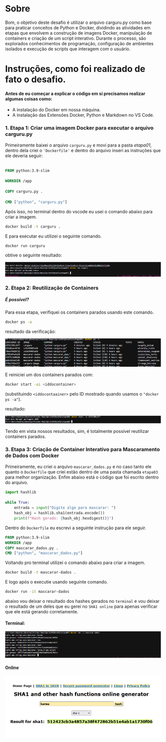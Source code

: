 # Sobre

Bom, o objetivo deste desafio é utilizar o arquivo carguru.py como base para praticar conceitos de Python e Docker, dividindo as atividades em etapas que envolvem a construção de imagens Docker, manipulação de containers e criação de um script interativo. Durante o processo, são explorados conhecimentos de programação, configuração de ambientes isolados e execução de scripts que interagem com o usuário.


# Instruções, como foi realizado de fato o desafio.

#### Antes de eu começar a explicar o código em si precisamos realizar algumas coisas como:

- A instalação do Docker em nossa máquina.
- A instalação das Extensões Docker, Python e Markdown no VS Code.

### **1. Etapa 1: Criar uma imagem Docker para executar o arquivo carguru.py**

Primeiramente baixei o arquivo `carguru.py` e movi para a pasta *etapa01*, dentro dela criei o `'Dockerfile'` e dentro do arquivo inseri as instruções que ele deveria seguir:

```dockerfile

FROM python:3.9-slim

WORKDIR /app

COPY carguru.py .

CMD ["python", "carguru.py"]
```

<p>

Após isso, no terminal dentro do vscode eu usei o comando abaixo para criar a imagem.

``` bash
docker build -t carguru .
```

E para executar eu utilizei o seguinte comando.

``` bash
docker run carguru
```

obtive o seguinte resultado:

![carguru](../Evidencias/evidenciasdesafio/resultadoetapa01.png)

<p>

### **2. Etapa 2: Reutilização de Containers**
##### É possível?

Para essa etapa, verifiquei os containers parados usando este comando.

```bash
docker ps -a
```

resultado da verificação:

![dockerps](../Evidencias/evidenciasdesafio/etapa02dockerps.png)


E reiniciei um dos containers parados com:

```bash
docker start -ai <iddocontainer>
```
(substituindo `<iddocontaainer>` pelo ID mostrado quando usamos o `"docker ps -a"`).

resultado:

![resultadoreutilizar](../Evidencias/evidenciasdesafio/resultadodockerstart.png)

Tendo em vista nossos resultados, sim, é totalmente possível reutilizar containers parados.

### **3. Etapa 3: Criação de Container Interativo para Mascaramento de Dados com Docker**

Primeiramente, eu criei o arquivo `mascarar_dados.py` e no caso tanto ele quanto o `Dockerfile` que criei estão dentro de uma pasta chamada `etapa03` para melhor organização. Enfim abaixo está o código que foi escrito dentro do arquivo.

```python
import hashlib

while True:
    entrada = input("Digite algo para mascarar: ")
    hash_obj = hashlib.sha1(entrada.encode())
    print(f"Hash gerado: {hash_obj.hexdigest()}")
```

Dentro do `Dockerfile` eu escrevi a seguinte instrução para ele seguir. 

```dockerfile
FROM python:3.9-slim
WORKDIR /app
COPY mascarar_dados.py .
CMD ["python", "mascarar_dados.py"]
```

Voltando pro terminal utilizei o comando abaixo para criar a imagem.

```bash
docker build -t mascarar-dados .
```

E logo após o executie usando seguinte comando.

```bash
docker run -it mascarar-dados
```

abaixo vou deixar o resultado dos hashes gerados no `terminal` e vou deixar o resultado de um deles que eu gerei no `SHA1 online` para apenas verificar que ele está gerando corretamente.

#### Terminal:

![hashes](../Evidencias/evidenciasdesafio/resultadohash.png)

#### Online 

![hashesonline](../Evidencias/evidenciasdesafio/sha1.png)